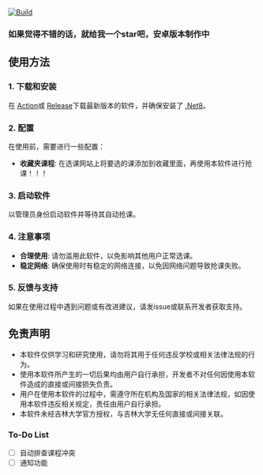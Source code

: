 [![Build](https://github.com/wzyyyyyyy/JLUiCourse/actions/workflows/dotnet.yml/badge.svg)](https://github.com/wzyyyyyyy/JLUiCourse/actions/workflows/dotnet.yml)
### 如果觉得不错的话，就给我一个star吧，安卓版本制作中

## 使用方法

### 1. 下载和安装

在 [Action](https://github.com/wzyyyyyyy/JLUiCourse/actions)或 [Release](https://github.com/wzyyyyyyy/JLUiCourse/releases)下载最新版本的软件，并确保安装了 [.Net8](https://dotnet.microsoft.com/zh-cn/download)。

### 2. 配置

在使用前，需要进行一些配置：
- **收藏夹课程**: 在选课网站上将要选的课添加到收藏里面，再使用本软件进行抢课！！！

### 3. 启动软件

以管理员身份启动软件并等待其自动抢课。

### 4. 注意事项

- **合理使用**: 请勿滥用此软件，以免影响其他用户正常选课。
- **稳定网络**: 确保使用时有稳定的网络连接，以免因网络问题导致抢课失败。

### 5. 反馈与支持

如果在使用过程中遇到问题或有改进建议，请发issue或联系开发者获取支持。

## 免责声明

- 本软件仅供学习和研究使用，请勿将其用于任何违反学校或相关法律法规的行为。
- 使用本软件所产生的一切后果均由用户自行承担，开发者不对任何因使用本软件造成的直接或间接损失负责。
- 用户在使用本软件的过程中，需遵守所在机构及国家的相关法律法规，如因使用本软件违反相关规定，责任由用户自行承担。
- 本软件未经吉林大学官方授权，与吉林大学无任何直接或间接关联。

### To-Do List
- [ ] 自动排查课程冲突
- [ ] 通知功能
